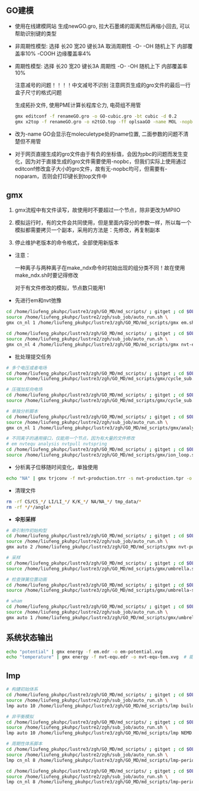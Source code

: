 ## GO建模
- 使用在线建模网站 生成newGO.gro, 拉大石墨烯的距离然后再缩小回去, 可以帮助识别键的类型

- 非周期性模型:
  选择 长20 宽20 键长3A 取消周期性 
  -O- -OH 随机上下 内部覆盖率10%
  -COOH 边缘覆盖率4%

- 周期性模型:
  选择 长20 宽20 键长3A 周期性
  -O- -OH 随机上下 内部覆盖率10%

  注意减号的问题！！！！中文减号不识别
  注意网页生成的gro文件的最后一行盒子尺寸的格式问题

  生成拓扑文件, 使用PME计算长程库仑力, 电荷组不用管
  
  ```bash
  gmx editconf -f renameGO.gro -o GO-cubic.gro -bt cubic -d 0.2
  gmx x2top -f renameGO.gro -o n2tGO.top -ff oplsaaGO -name MOL -nopbc
  ```
  
- 改为-name GO会显示在moleculetype处的name位置, 二面参数的问题不清楚但不用管

- 对于网页直接生成的gro文件由于有负的坐标值，会因为pbc的问题而发生变化，因为对于直接生成的gro文件需要使用-nopbc，但我们实际上使用通过editconf修改盒子大小的gro文件，故有无-nopbc均可，但需要有-noparam，否则会打印键长到top文件中





## gmx
1. gmx流程中有文件读写，故使用时不要超过一个节点，除非更改为MPIIO

2. 模拟运行时，有的文件会共同使用，但是里面内容分的参数一样，所以每一个模拟都需要拷贝一个副本，采用的方法是：先修改，再复制副本

3. 停止维护老版本的命令格式，全部使用新版本

   

- 注意：

  一种离子与两种离子在make_ndx命令时初始出现的组分类不同！故在使用make_ndx.sh时要记得修改

  对于有文件修改的模拟，节点数只能用1



- 先进行em和nvt弛豫

```bash
cd /home/liufeng_pkuhpc/lustre3/zgh/GO_MD/md_scripts/ ; gitget ; cd $OLDPWD ; \
source /home/liufeng_pkuhpc/lustre2/zgh/sub_job/auto_run.sh \
gmx cn_nl 1 /home/liufeng_pkuhpc/lustre3/zgh/GO_MD/md_scripts/gmx em.sh em

cd /home/liufeng_pkuhpc/lustre3/zgh/GO_MD/md_scripts/ ; gitget ; cd $OLDPWD ; \
source /home/liufeng_pkuhpc/lustre2/zgh/sub_job/auto_run.sh \
gmx cn_nl 4 /home/liufeng_pkuhpc/lustre3/zgh/GO_MD/md_scripts/gmx nvt-equ.sh nvtequ
```

- 批处理提交任务
```bash
# 多个电压或者电场
cd /home/liufeng_pkuhpc/lustre3/zgh/GO_MD/md_scripts/ ; gitget ; cd $OLDPWD ; \
source /home/liufeng_pkuhpc/lustre3/zgh/GO_MD/md_scripts/gmx/cycle_sub.sh 0 0 0 1.5 cn_nl

# 压强加反向电场
cd /home/liufeng_pkuhpc/lustre3/zgh/GO_MD/md_scripts/ ; gitget ; cd $OLDPWD ; \
source /home/liufeng_pkuhpc/lustre3/zgh/GO_MD/md_scripts/gmx/cycle_sub.sh 1500 1500 0 1.6 auto

# 单独分析脚本
cd /home/liufeng_pkuhpc/lustre3/zgh/GO_MD/md_scripts/ ; gitget ; cd $OLDPWD ; \
source /home/liufeng_pkuhpc/lustre2/zgh/sub_job/auto_run.sh \
gmx cn_nl 1 /home/liufeng_pkuhpc/lustre3/zgh/GO_MD/md_scripts/gmx/analysis pv_loop.sh CS_traj

# 不同离子的通用接口，仅能用一个节点，因为有大量的文件修改
# em nvtequ analysis nvtpull nvtspring
cd /home/liufeng_pkuhpc/lustre3/zgh/GO_MD/md_scripts/ ; gitget ; cd $OLDPWD ; \
source /home/liufeng_pkuhpc/lustre3/zgh/GO_MD/md_scripts/gmx/ion_loop.sh analysis auto
```

- 分析离子位移随时间变化，单独使用

```bash
echo "NA" | gmx trjconv -f nvt-production.trr -s nvt-production.tpr -o noskip-1nm-20e-NA-1600Mpa-0V.gro -pbc nojump -b 0 -e 10000 -n waterlayer.ndx
```

- 清理文件

```bash
rm -rf CS/CS_*/ LI/LI_*/ K/K_*/ NA/NA_*/ tmp_data/*
rm -rf */*/angle*
```
- **伞形采样**

```bash
# 牵引制作初始构型
cd /home/liufeng_pkuhpc/lustre3/zgh/GO_MD/md_scripts/ ; gitget ; cd $OLDPWD ; \
source /home/liufeng_pkuhpc/lustre2/zgh/sub_job/auto_run.sh \
gmx auto 2 /home/liufeng_pkuhpc/lustre3/zgh/GO_MD/md_scripts/gmx nvt-pull.sh nvtpull

# 采样
cd /home/liufeng_pkuhpc/lustre3/zgh/GO_MD/md_scripts/ ; gitget ; cd $OLDPWD ; \
source /home/liufeng_pkuhpc/lustre3/zgh/GO_MD/md_scripts/gmx/umbrella.sh

# 检查弹簧位置动画
cd /home/liufeng_pkuhpc/lustre3/zgh/GO_MD/md_scripts/ ; gitget ; cd $OLDPWD ; \
source /home/liufeng_pkuhpc/lustre3/zgh/GO_MD/md_scripts/gmx/umbrella-script/springs.sh

# wham
cd /home/liufeng_pkuhpc/lustre3/zgh/GO_MD/md_scripts/ ; gitget ; cd $OLDPWD ; \
source /home/liufeng_pkuhpc/lustre2/zgh/sub_job/auto_run.sh \
gmx auto 1 /home/liufeng_pkuhpc/lustre3/zgh/GO_MD/md_scripts/gmx/umbrella-script wham.sh wham
```



## 系统状态输出

```bash
echo "potential" | gmx energy -f em.edr -o em-potential.xvg
echo "temperature" | gmx energy -f nvt-equ.edr -o nvt-equ-tem.xvg  # 能量输出被关闭，仅最后一步的能量被记录在文件中
```




## lmp
```bash
# 构建初始体系
cd /home/liufeng_pkuhpc/lustre3/zgh/GO_MD/md_scripts/ ; gitget ; cd $OLDPWD ; \
source /home/liufeng_pkuhpc/lustre2/zgh/sub_job/auto_run.sh \
lmp auto 10 /home/liufeng_pkuhpc/lustre3/zgh/GO_MD/md_scripts/lmp build.in build_1.175_400

# 非平衡模拟
cd /home/liufeng_pkuhpc/lustre3/zgh/GO_MD/md_scripts/ ; gitget ; cd $OLDPWD ; \
source /home/liufeng_pkuhpc/lustre2/zgh/sub_job/auto_run.sh \
lmp auto 10 /home/liufeng_pkuhpc/lustre3/zgh/GO_MD/md_scripts/lmp NEMD.in NEMD_1.175_400
```



```bash
# 周期性体系脚本
cd /home/liufeng_pkuhpc/lustre3/zgh/GO_MD/md_scripts/ ; gitget ; cd $OLDPWD ; \
source /home/liufeng_pkuhpc/lustre2/zgh/sub_job/auto_run.sh \
lmp cn_nl 8 /home/liufeng_pkuhpc/lustre3/zgh/GO_MD/md_scripts/lmp-periodic first.in nvtequ

cd /home/liufeng_pkuhpc/lustre3/zgh/GO_MD/md_scripts/ ; gitget ; cd $OLDPWD ; \
source /home/liufeng_pkuhpc/lustre2/zgh/sub_job/auto_run.sh \
lmp cn_nl 8 /home/liufeng_pkuhpc/lustre3/zgh/GO_MD/md_scripts/lmp-periodic production.in nvtpro
```

